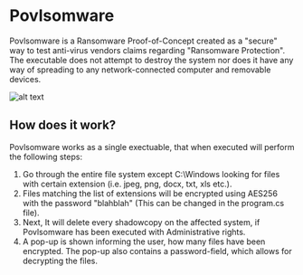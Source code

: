 # Povlsomware
Povlsomware is a Ransomware Proof-of-Concept created as a "secure" way to test anti-virus vendors claims regarding "Ransomware Protection". The executable does not attempt to destroy the system nor does it have any way of spreading to any network-connected computer and removable devices.

![alt text](https://raw.githubusercontent.com/povlteksttv/Povlsomware/master/img/first.png?raw=true)


## How does it work?
Povlsomware works as a single exectuable, that when executed will perform the following steps: 
1) Go through the entire file system except C:\Windows looking for files with certain extension (i.e. jpeg, png, docx, txt, xls etc.).
2) Files matching the list of extensions will be encrypted using AES256 with the password "blahblah" (This can be changed in the program.cs file).
3) Next, It will delete every shadowcopy on the affected system, if Povlsomware has been executed with Administrative rights. 
4) A pop-up is shown informing the user, how many files have been encrypted. The pop-up also contains a password-field, which allows for decrypting the files.


